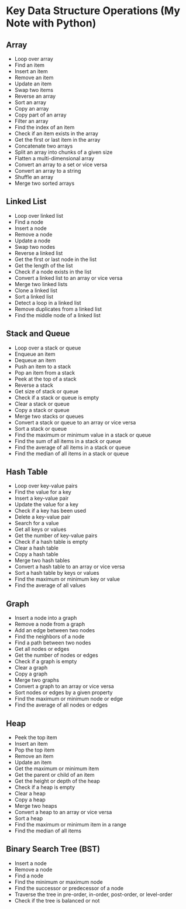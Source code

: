 # Key Data Structure Operations (My Note with Python)

## Array

- Loop over array
- Find an item
- Insert an item
- Remove an item
- Update an item
- Swap two items
- Reverse an array
- Sort an array
- Copy an array
- Copy part of an array
- Filter an array
- Find the index of an item
- Check if an item exists in the array
- Get the first or last item in the array
- Concatenate two arrays
- Split an array into chunks of a given size
- Flatten a multi-dimensional array
- Convert an array to a set or vice versa
- Convert an array to a string
- Shuffle an array
- Merge two sorted arrays

## Linked List

- Loop over linked list
- Find a node
- Insert a node
- Remove a node
- Update a node
- Swap two nodes
- Reverse a linked list
- Get the first or last node in the list
- Get the length of the list
- Check if a node exists in the list
- Convert a linked list to an array or vice versa
- Merge two linked lists
- Clone a linked list
- Sort a linked list
- Detect a loop in a linked list
- Remove duplicates from a linked list
- Find the middle node of a linked list

## Stack and Queue

- Loop over a stack or queue
- Enqueue an item
- Dequeue an item
- Push an item to a stack
- Pop an item from a stack
- Peek at the top of a stack
- Reverse a stack
- Get size of stack or queue
- Check if a stack or queue is empty
- Clear a stack or queue
- Copy a stack or queue
- Merge two stacks or queues
- Convert a stack or queue to an array or vice versa
- Sort a stack or queue
- Find the maximum or minimum value in a stack or queue
- Find the sum of all items in a stack or queue
- Find the average of all items in a stack or queue
- Find the median of all items in a stack or queue

## Hash Table

- Loop over key-value pairs
- Find the value for a key
- Insert a key-value pair
- Update the value for a key
- Check if a key has been used
- Delete a key-value pair
- Search for a value
- Get all keys or values
- Get the number of key-value pairs
- Check if a hash table is empty
- Clear a hash table
- Copy a hash table
- Merge two hash tables
- Convert a hash table to an array or vice versa
- Sort a hash table by keys or values
- Find the maximum or minimum key or value
- Find the average of all values

## Graph

- Insert a node into a graph
- Remove a node from a graph
- Add an edge between two nodes
- Find the neighbors of a node
- Find a path between two nodes
- Get all nodes or edges
- Get the number of nodes or edges
- Check if a graph is empty
- Clear a graph
- Copy a graph
- Merge two graphs
- Convert a graph to an array or vice versa
- Sort nodes or edges by a given property
- Find the maximum or minimum node or edge
- Find the average of all nodes or edges

## Heap

- Peek the top item
- Insert an item
- Pop the top item
- Remove an item
- Update an item
- Get the maximum or minimum item
- Get the parent or child of an item
- Get the height or depth of the heap
- Check if a heap is empty
- Clear a heap
- Copy a heap
- Merge two heaps
- Convert a heap to an array or vice versa
- Sort a heap
- Find the maximum or minimum item in a range
- Find the median of all items

## Binary Search Tree (BST)

- Insert a node
- Remove a node
- Find a node
- Find the minimum or maximum node
- Find the successor or predecessor of a node
- Traverse the tree in pre-order, in-order, post-order, or level-order
- Check if the tree is balanced or not


